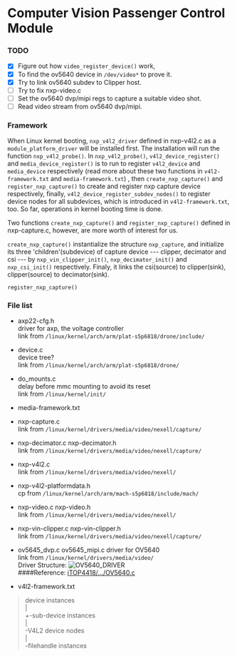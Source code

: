 # Computer Vision Passenger Control Module

### TODO
- [x] Figure out how `video_register_device()` work,
- [x] To find the ov5640 device in `/dev/video*` to prove it.
- [x] Try to link ov5640 subdev to Clipper host.
- [ ] Try to fix nxp-video.c
- [ ] Set the ov5640 dvp/mipi regs to capture a suitable video shot.
- [ ] Read video stream from ov5640 dvp/mipi.

### Framework
When Linux kernel booting, `nxp_v4l2_driver` defined in nxp-v4l2.c
as a `module_platform_driver` will be installed first. 
The installation will run the function `nxp_v4l2_probe()`. 
In `nxp_v4l2_probe()`, `v4l2_device_register()` and `media_device_register()`
is to run to register `v4l2_device` and `media_device` respectively 
(read more about these two functions in `v4l2-framework.txt` and `media-framework.txt`)
, then `create_nxp_capture()` and `register_nxp_capture()` 
to create and register nxp capture device respectively, finally, 
`v4l2_device_register_subdev_nodes()` to register device nodes for all subdevices, 
which is introduced in `v4l2-framework.txt`, too. 
So far, operations in kernel booting time is done.

Two functions `create_nxp_capture()` and `register_nxp_capture()` defined in 
nxp-capture.c, however, are more worth of interest for us.

`create_nxp_capture()` instantialize the structure `nxp_capture`,
and initialize its three 'children'(subdevice) of capture device ---
clipper, decimator and csi --- by `nxp_vin_clipper_init()`, `nxp_decimator_init()` 
and `nxp_csi_init()` respectively. Finaly, it links the csi(source) to clipper(sink),  
clipper(source) to decimator(sink). 

`register_nxp_capture()` 



### File list
* axp22-cfg.h  
driver for axp, the voltage controller  
link from `/linux/kernel/arch/arm/plat-s5p6818/drone/include/`

* device.c  
device tree?  
link from `/linux/kernel/arch/arm/plat-s5p6818/drone/`

* do_mounts.c  
delay before mmc mounting to avoid its reset  
link from `/linux/kernel/init/`

* media-framework.txt  

* nxp-capture.c  
link from `/linux/kernel/drivers/media/video/nexell/capture/`

* nxp-decimator.c  nxp-decimator.h  
link from `/linux/kernel/drivers/media/video/nexell/capture/`

* nxp-v4l2.c  
link from `/linux/kernel/drivers/media/video/nexell/`

* nxp-v4l2-platformdata.h  
cp from `/linux/kernel/arch/arm/mach-s5p6818/include/mach/`

* nxp-video.c  nxp-video.h  
link from `/linux/kernel/drivers/media/video/nexell/`

* nxp-vin-clipper.c  nxp-vin-clipper.h  
link from `/linux/kernel/drivers/media/video/nexell/capture/`

* ov5645_dvp.c  ov5645_mipi.c
driver for OV5640  
link from `/linux/kernel/drivers/media/video/`  
Driver Structure: ![OV5640_DRIVER](https://lh3.googleusercontent.com/7jsnxkgSMBU3xvV8KxoLITNiqcy_nI-HOm3o7MYqiB2_yZhk_Qi8kV46sbs-Yf-K131zlzRcZ7R8jA=w5000-no)  
####Reference: [iTOP4418/.../OV5640.c](https://github.com/iTOP4418/kernel-3.4.39/blob/topeet_develop/kernel-3.4.39/drivers/media/video/ov5640.c)  

* v4l2-framework.txt  
> device instances  
>  |  
>  +-sub-device instances  
>  |  
>  \-V4L2 device nodes  
>      |  
>      \-filehandle instances  

